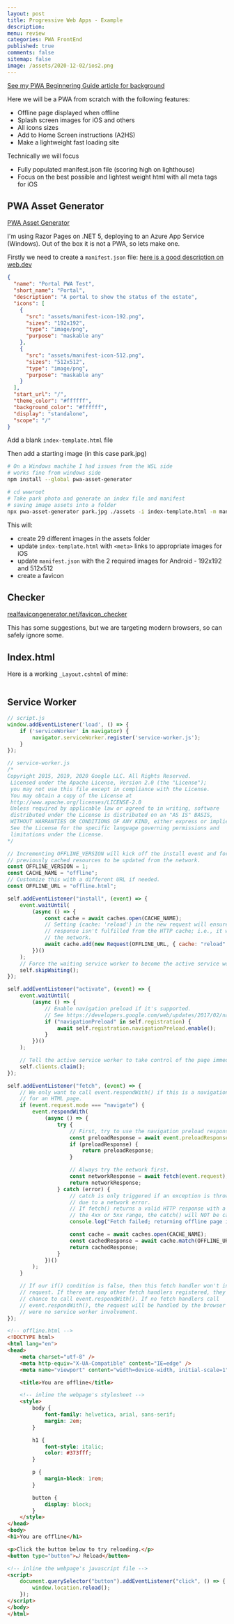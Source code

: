 ```yaml
---
layout: post
title: Progressive Web Apps - Example
description: 
menu: review
categories: PWA FrontEnd 
published: true 
comments: false     
sitemap: false
image: /assets/2020-12-02/ios2.png
---
```


<!-- [![alt text](/assets/2020-12-02/ios2.png "PWA"){:width="300px"}](/assets/2020-12-02/ios2.png) -->

[See my PWA Beginnering Guide article for background](/)

Here we will be a PWA from scratch with the following features:

- Offline page displayed when offline
- Splash screen images for iOS and others
- All icons sizes
- Add to Home Screen instructions (A2HS)
- Make a lightweight fast loading site

Technically we will focus

- Fully populated manifest.json file (scoring high on lighthouse)
- Focus on the best possible and lightest weight html with all meta tags for iOS

## PWA Asset Generator

[PWA Asset Generator](https://www.npmjs.com/package/pwa-asset-generator)

I'm using Razor Pages on .NET 5, deploying to an Azure App Service (Windows). Out of the box it is not a PWA, so lets make one.

Firstly we need to create a `manifest.json` file: [here is a good description on web.dev](https://web.dev/add-manifest/#create)

```json
{
  "name": "Portal PWA Test",
  "short_name": "Portal",
  "description": "A portal to show the status of the estate",
  "icons": [
    {
      "src": "assets/manifest-icon-192.png",
      "sizes": "192x192",
      "type": "image/png",
      "purpose": "maskable any"
    },
    {
      "src": "assets/manifest-icon-512.png",
      "sizes": "512x512",
      "type": "image/png",
      "purpose": "maskable any"
    }
  ],
  "start_url": "/",
  "theme_color": "#ffffff",
  "background_color": "#ffffff",
  "display": "standalone",
  "scope": "/"
}
```

Add a blank `index-template.html` file

Then add a starting image (in this case park.jpg)

```bash
# On a Windows machihe I had issues from the WSL side
# works fine from windows side
npm install --global pwa-asset-generator

# cd wwwroot
# Take park photo and generate an index file and manifest
# saving image assets into a folder
npx pwa-asset-generator park.jpg ./assets -i index-template.html -m manifest.json --favicon --mstile

```

This will:

- create 29 different images in the assets folder
- update `index-template.html` with `<meta>` links to appropriate images for iOS
- update `manifest.json` with the 2 required images for Android - 192x192 and 512x512
- create a favicon

## Checker

[realfavicongenerator.net/favicon_checker](https://realfavicongenerator.net/favicon_checker)

This has some suggestions, but we are targeting modern browsers, so can safely ignore some.

## Index.html

Here is a working `_Layout.cshtml` of mine:

```html


```




## Service Worker

```js
// script.js
window.addEventListener('load', () => {
    if ('serviceWorker' in navigator) {
        navigator.serviceWorker.register('service-worker.js');
    }
});

// service-worker.js
/*
Copyright 2015, 2019, 2020 Google LLC. All Rights Reserved.
 Licensed under the Apache License, Version 2.0 (the "License");
 you may not use this file except in compliance with the License.
 You may obtain a copy of the License at
 http://www.apache.org/licenses/LICENSE-2.0
 Unless required by applicable law or agreed to in writing, software
 distributed under the License is distributed on an "AS IS" BASIS,
 WITHOUT WARRANTIES OR CONDITIONS OF ANY KIND, either express or implied.
 See the License for the specific language governing permissions and
 limitations under the License.
*/

// Incrementing OFFLINE_VERSION will kick off the install event and force
// previously cached resources to be updated from the network.
const OFFLINE_VERSION = 1;
const CACHE_NAME = "offline";
// Customize this with a different URL if needed.
const OFFLINE_URL = "offline.html";

self.addEventListener("install", (event) => {
    event.waitUntil(
        (async () => {
            const cache = await caches.open(CACHE_NAME);
            // Setting {cache: 'reload'} in the new request will ensure that the
            // response isn't fulfilled from the HTTP cache; i.e., it will be from
            // the network.
            await cache.add(new Request(OFFLINE_URL, { cache: "reload" }));
        })()
    );
    // Force the waiting service worker to become the active service worker.
    self.skipWaiting();
});

self.addEventListener("activate", (event) => {
    event.waitUntil(
        (async () => {
            // Enable navigation preload if it's supported.
            // See https://developers.google.com/web/updates/2017/02/navigation-preload
            if ("navigationPreload" in self.registration) {
                await self.registration.navigationPreload.enable();
            }
        })()
    );

    // Tell the active service worker to take control of the page immediately.
    self.clients.claim();
});

self.addEventListener("fetch", (event) => {
    // We only want to call event.respondWith() if this is a navigation request
    // for an HTML page.
    if (event.request.mode === "navigate") {
        event.respondWith(
            (async () => {
                try {
                    // First, try to use the navigation preload response if it's supported.
                    const preloadResponse = await event.preloadResponse;
                    if (preloadResponse) {
                        return preloadResponse;
                    }

                    // Always try the network first.
                    const networkResponse = await fetch(event.request);
                    return networkResponse;
                } catch (error) {
                    // catch is only triggered if an exception is thrown, which is likely
                    // due to a network error.
                    // If fetch() returns a valid HTTP response with a response code in
                    // the 4xx or 5xx range, the catch() will NOT be called.
                    console.log("Fetch failed; returning offline page instead.", error);

                    const cache = await caches.open(CACHE_NAME);
                    const cachedResponse = await cache.match(OFFLINE_URL);
                    return cachedResponse;
                }
            })()
        );
    }

    // If our if() condition is false, then this fetch handler won't intercept the
    // request. If there are any other fetch handlers registered, they will get a
    // chance to call event.respondWith(). If no fetch handlers call
    // event.respondWith(), the request will be handled by the browser as if there
    // were no service worker involvement.
});


```


```html
<!-- offline.html -->
<!DOCTYPE html>
<html lang="en">
<head>
    <meta charset="utf-8" />
    <meta http-equiv="X-UA-Compatible" content="IE=edge" />
    <meta name="viewport" content="width=device-width, initial-scale=1" />

    <title>You are offline</title>

    <!-- inline the webpage's stylesheet -->
    <style>
        body {
            font-family: helvetica, arial, sans-serif;
            margin: 2em;
        }

        h1 {
            font-style: italic;
            color: #373fff;
        }

        p {
            margin-block: 1rem;
        }

        button {
            display: block;
        }
    </style>
</head>
<body>
<h1>You are offline</h1>

<p>Click the button below to try reloading.</p>
<button type="button">⤾ Reload</button>

<!-- inline the webpage's javascript file -->
<script>
    document.querySelector("button").addEventListener("click", () => {
        window.location.reload();
    });
</script>
</body>
</html>
```
